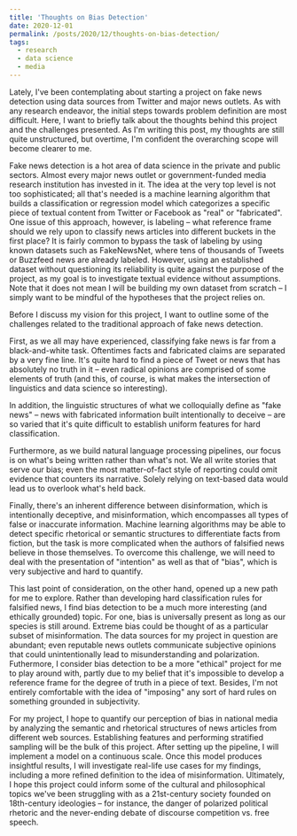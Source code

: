 ```yaml
---
title: 'Thoughts on Bias Detection'
date: 2020-12-01
permalink: /posts/2020/12/thoughts-on-bias-detection/
tags:
  - research
  - data science
  - media
---
```


Lately, I've been contemplating about starting a project on fake news detection using data sources from Twitter and major news outlets. As with any research endeavor, the initial steps towards problem definition are most difficult. Here, I want to briefly talk about the thoughts behind this project and the challenges presented. As I'm writing this post, my thoughts are still quite unstructured, but overtime, I'm confident the overarching scope will become clearer to me. 

Fake news detection is a hot area of data science in the private and public sectors. Almost every major news outlet or government-funded media research institution has invested in it. The idea at the very top level is not too sophisticated; all that's needed is a machine learning algorithm that builds a classification or regression model which categorizes a specific piece of textual content from Twitter or Facebook as "real" or "fabricated". One issue of this approach, however, is labeling &ndash; what reference frame should we rely upon to classify news articles into different buckets in the first place? It is fairly common to bypass the task of labeling by using known  datasets such as FakeNewsNet, where tens of thousands of Tweets or Buzzfeed news are already labeled. However, using an established dataset without questioning its reliability is quite against the purpose of the project, as my goal is to investigate textual evidence without assumptions. Note that it does not mean I will be building my own dataset from scratch &ndash; I simply want to be mindful of the hypotheses that the project relies on.

Before I discuss my vision for this project, I want to outline some of the challenges related to the traditional approach of fake news detection.

First, as we all may have experienced, classifying fake news is far from a black-and-white task. Oftentimes facts and fabricated claims are separated by a very fine line. It's quite hard to find a piece of Tweet or news that has absolutely no truth in it &ndash; even radical opinions are comprised of some elements of truth (and this, of course, is what makes the intersection of linguistics and data science so interesting). 

In addition, the linguistic structures of what we colloquially define as "fake news" &ndash; news with fabricated information built intentionally to deceive &ndash; are so varied that it's quite difficult to establish uniform features for hard classification. 

Furthermore, as we build natural language processing pipelines, our focus is on what's being written rather than what's not. We all write stories that serve our bias; even the most matter-of-fact style of reporting could omit evidence that counters its narrative. Solely relying on text-based data would lead us to overlook what's held back.

Finally, there's an inherent difference between disinformation, which is intentionally deceptive, and misinformation, which encompasses all types of false or inaccurate information. Machine learning algorithms may be able to detect specific rhetorical or semantic structures to differentiate facts from fiction, but the task is more complicated when the authors of falsified news believe in those themselves. To overcome this challenge, we will need to deal with the presentation of "intention" as well as that of "bias", which is very subjective and hard to quantify.

This last point of consideration, on the other hand, opened up a new path for me to explore. Rather than developing hard classification rules for falsified news, I find bias detection to be a much more interesting (and ethically grounded) topic. For one, bias is universally present as long as our species is still around. Extreme bias could be thought of as a particular subset of misinformation. The data sources for my project in question are abundant; even reputable news outlets communicate subjective opinions that could unintentionally lead to misunderstanding and polarization. Futhermore, I consider bias detection to be a more "ethical" project for me to play around with, partly due to my belief that it's impossible to develop a reference frame for the degree of truth in a piece of text. Besides, I'm not entirely comfortable with the idea of "imposing" any sort of hard rules on something grounded in subjectivity. 

For my project, I hope to quantify our perception of bias in national media by analyzing the semantic and rhetorical structures of news articles from different web sources. Establishing features and performing stratified sampling will be the bulk of this project. After setting up the pipeline, I will implement a model on a continuous scale. Once this model produces insightful results, I will investigate real-life use cases for my findings, including a more refined definition to the idea of misinformation. Ultimately, I hope this project could inform some of the cultural and philosophical topics we've been struggling with as a 21st-century society founded on 18th-century ideologies &ndash; for instance, the danger of polarized political rhetoric and the never-ending debate of discourse competition vs. free speech.


